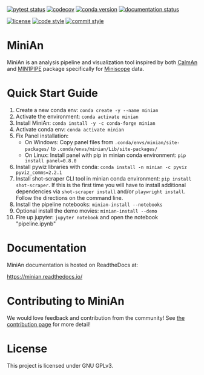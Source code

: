 [![pytest status](https://github.com/denisecailab/minian/workflows/pytest/badge.svg?branch=master)](https://github.com/DeniseCaiLab/minian/actions?query=workflow%3Apytest)
[![codecov](https://codecov.io/gh/DeniseCaiLab/minian/branch/master/graph/badge.svg)](https://codecov.io/gh/DeniseCaiLab/minian)
[![conda version](https://img.shields.io/conda/vn/conda-forge/minian.svg)](https://anaconda.org/conda-forge/minian)
[![documentation status](https://readthedocs.org/projects/minian/badge/?version=latest)](https://minian.readthedocs.io/en/latest/?badge=latest)

[![license](https://img.shields.io/github/license/denisecailab/minian)](https://www.gnu.org/licenses/gpl-3.0)
[![code style](https://img.shields.io/badge/code%20style-black-000000.svg)](https://github.com/psf/black)
[![commit style](https://img.shields.io/badge/commit_style-conventional-orange)](https://conventionalcommits.org)


# MiniAn

MiniAn is an analysis pipeline and visualization tool inspired by both [CaImAn](https://github.com/flatironinstitute/CaImAn) and [MIN1PIPE](https://github.com/JinghaoLu/MIN1PIPE) package specifically for [Miniscope](http://miniscope.org/index.php/Main_Page) data.

# Quick Start Guide

1. Create a new conda env: `conda create -y --name minian`
1. Activate the environment: `conda activate minian`
1. Install MiniAn: `conda install -y -c conda-forge minian`
1. Activate conda env: `conda activate minian`
1. Fix Panel installation:
    * On Windows: Copy panel files from `.conda/envs/minian/site-packages/` to `.conda/envs/minian/Lib/site-packages/`
    * On Linux: Install panel with pip in minian conda environment: `pip install panel=0.8.0`
1. Install pywiz libraries with conda: `conda install -n minian -c pyviz pyviz_comms=2.2.1`
1. Install shot-scraper CLI tool in minian conda environment: `pip install shot-scraper`. If this is the first time you will have to install additional dependencies via `shot-scraper install` and/or `playwright install`. Follow the directions on the command line.
1. Install the pipeline notebooks: `minian-install --notebooks`
1. Optional install the demo movies: `minian-install --demo`
1. Fire up jupyter: `jupyter notebook` and open the notebook "pipeline.ipynb"

# Documentation

MiniAn documentation is hosted on ReadtheDocs at:

https://minian.readthedocs.io/

# Contributing to MiniAn

We would love feedback and contribution from the community!
See [the contribution page](https://minian.readthedocs.io/en/latest/start_guide/contribute.html) for more detail!

# License

This project is licensed under GNU GPLv3.
